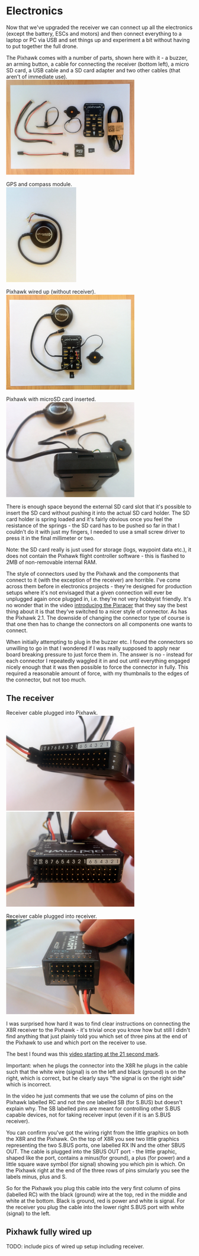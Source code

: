 Electronics
===========

Now that we've upgraded the receiver we can connect up all the electronics (except the battery, ESCs and motors) and then connect everything to a laptop or PC via USB and set things up and experiment a bit without having to put together the full drone.

The Pixhawk comes with a number of parts, shown here with it - a buzzer, an arming button, a cable for connecting the receiver (bottom left), a micro SD card, a USB cable and a SD card adapter and two other cables (that aren't of immediate use).  
<img height="256" src="images/assembly/electronics/pixhawk-parts.jpg">

GPS and compass module.  
<img height="256" src="images/assembly/electronics/gps-and-compass.jpg">

Pixhawk wired up (without receiver).  
<img height="256" src="images/assembly/electronics/pixhawk-wired-up-1.jpg">

Pixhawk with microSD card inserted.  
<img height="256" src="images/assembly/electronics/pixhawk-with-sd-card-inserted.jpg">

There is enough space beyond the external SD card slot that it's possible to insert the SD card without pushing it into the actual SD card holder. The SD card holder is spring loaded and it's fairly obvious once you feel the resistance of the springs - the SD card has to be pushed so far in that I couldn't do it with just my fingers, I needed to use a small screw driver to press it in the final millimeter or two.

Note: the SD card really is just used for storage (logs, waypoint data etc.), it does not contain the Pixhawk flight controller software - this is flashed to 2MB of non-removable internal RAM.

The style of connectors used by the Pixhawk and the components that connect to it (with the exception of the receiver) are horrible. I've come across them before in electronics projects - they're designed for production setups where it's not envisaged that a given connection will ever be unplugged again once plugged in, i.e. they're not very hobbyist friendly. It's no wonder that in the video [introducing the Pixracer](https://www.youtube.com/watch?v=mpb6Cq023N8&feature=youtu.be&t=62) that they say the best thing about it is that they've switched to a nicer style of connector. As has the Pixhawk 2.1. The downside of changing the connector type of course is that one then has to change the connectors on all components one wants to connect.

When initially attempting to plug in the buzzer etc. I found the connectors so unwilling to go in that I wondered if I was really supposed to apply near board breaking pressure to just force them in. The answer is no - instead for each connector I repeatedly waggled it in and out until everything engaged nicely enough that it was then possible to force the connector in fully. This required a reasonable amount of force, with my thumbnails to the edges of the connector, but not too much.

The receiver
------------

Receiver cable plugged into Pixhawk.  
<img height="256" src="images/assembly/electronics/pixhawk-to-receiver-1.jpg"> <img height="256" src="images/assembly/electronics/pixhawk-to-receiver-2.jpg">

Receiver cable plugged into receiver.  
<img height="256" src="images/assembly/electronics/receiver-to-pixhawk.jpg">

I was surprised how hard it was to find clear instructions on connecting the X8R receiver to the Pixhawk - it's trivial once you know how but still I didn't find anything that just plainly told you which set of three pins at the end of the Pixhawk to use and which port on the receiver to use.

The best I found was this [video starting at the 21 second mark](https://www.youtube.com/watch?v=uCcVCM7ajNA&feature=youtu.be&t=21).

Important: when he plugs the connector into the X8R he plugs in the cable such that the white wire (signal) is on the left and black (ground) is on the right, which is correct, but he clearly says "the signal is on the right side" which is incorrect.

In the video he just comments that we use the column of pins on the Pixhawk labelled RC and not the one labelled SB (for S.BUS) but doesn't explain why. The SB labelled pins are meant for controlling other S.BUS capable devices, not for taking receiver input (even if it is an S.BUS receiver).

You can confirm you've got the wiring right from the little graphics on both the X8R and the Pixhawk. On the top of X8R you see two little graphics representing the two S.BUS ports, one labelled RX IN and the other SBUS OUT. The cable is plugged into the SBUS OUT port - the little graphic, shaped like the port, contains a minus(for ground), a plus (for power) and a little square wave symbol (for signal) showing you which pin is which. On the Pixhawk right at the end of the three rows of pins simularly you see the labels minus, plus and S.

So for the Pixhawk you plug this cable into the very first column of pins (labelled RC) with the black (ground) wire at the top, red in the middle and white at the bottom. Black is ground, red is power and white is signal. For the receiver you plug the cable into the lower right S.BUS port with white (signal) to the left.

Pixhawk fully wired up
----------------------

TODO: include pics of wired up setup including receiver.
